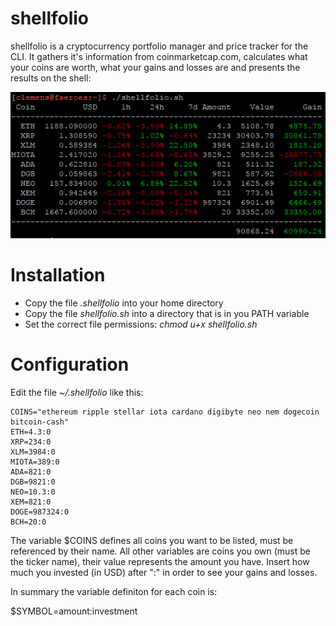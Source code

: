 # shellfolio

shellfolio is a cryptocurrency portfolio manager and price tracker for the CLI. It gathers it's information from coinmarketcap.com, calculates what your coins are worth, what your gains and losses are and presents the results on the shell:

![screenshot](/screenshot2.png?raw=true "screenshot")

# Installation

* Copy the file _.shellfolio_ into your home directory
* Copy the file _shellfolio.sh_ into a directory that is in you PATH variable
* Set the correct file permissions: _chmod u+x shellfolio.sh_


# Configuration

Edit the file _~/.shellfolio_ like this:

```
COINS="ethereum ripple stellar iota cardano digibyte neo nem dogecoin bitcoin-cash"
ETH=4.3:0
XRP=234:0
XLM=3984:0
MIOTA=389:0
ADA=821:0
DGB=9821:0
NEO=10.3:0
XEM=821:0
DOGE=987324:0
BCH=20:0
```

The variable $COINS defines all coins you want to be listed, must be referenced by their name. All other variables are coins you own (must be the ticker name), their value represents the amount you have. Insert how much you invested (in USD)
after ":" in order to see your gains and losses.

In summary the variable definiton for each coin is:

$SYMBOL=amount:investment
